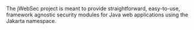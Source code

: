 The jWebSec project is meant to provide straightforward, easy-to-use, framework agnostic security modules for Java web applications using the Jakarta namespace.

